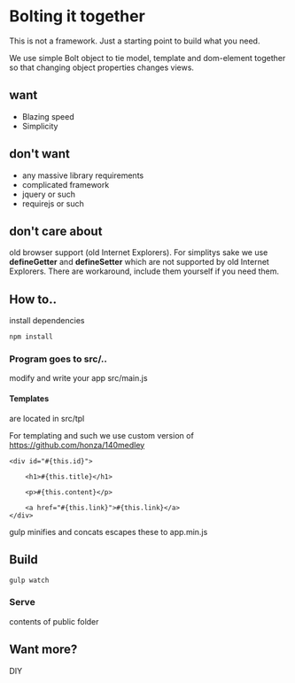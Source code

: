 

# Bolting it together

This is not a framework. Just a starting point to build what you need.

We use simple Bolt object to tie model, template and dom-element together
so that changing object properties changes views.

## want

* Blazing speed
* Simplicity

## don't want

* any massive library requirements
* complicated framework
* jquery or such
* requirejs or such
 
## don't care about

 old browser support (old Internet Explorers). For simplitys sake we use __defineGetter__  and __defineSetter__ which are not supported by old Internet Explorers. There are workaround, include them yourself if you need them.


## How to..

install dependencies

    npm install

### Program goes to src/..

modify and write your app src/main.js

#### Templates
are located in src/tpl

For templating and such we use custom version of 
https://github.com/honza/140medley

    <div id="#{this.id}">

        <h1>#{this.title}</h1>
        
        <p>#{this.content}</p>

        <a href="#{this.link}">#{this.link}</a>
    </div>

gulp minifies and concats escapes these to app.min.js

## Build

    gulp watch



### Serve

contents of public folder

## Want more?

DIY
